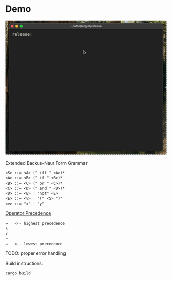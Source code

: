 # Demo
<p align="center">
    <img src="demo.gif" width="512">
</p>

Extended Backus-Naur Form Grammar

```
<S> ::= <A> (" iff " <A>)*
<A> ::= <B> (" if " <B>)*
<B> ::= <C> (" or " <C>)*
<C> ::= <D> (" and " <D>)*
<D> ::= <E> | "not" <E>
<E> ::= <v> | "(" <S> ")"
<v> ::= "x" | "y"
```

[Operator Precedence](http://logic.stanford.edu/intrologic/dictionary/operator_precedence.html)

```
¬   <-- highest precedence
∧
∨
⇒
⇔   <-- lowest precedence
```

TODO: proper error handling

Build instructions:
```
cargo build
```
